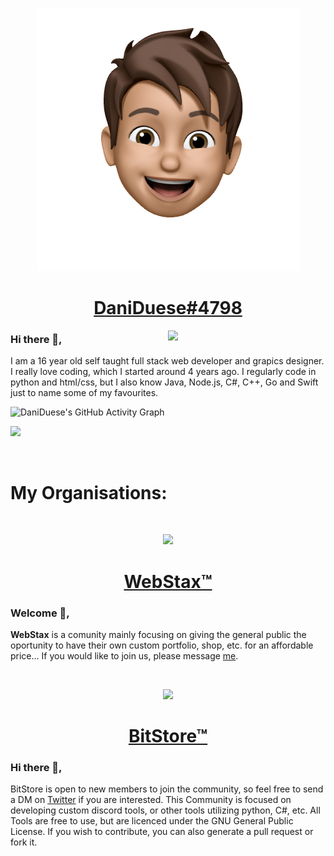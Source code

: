<p align="center">
  <img src="./me.png" />
</p>
<h1 align="center"><a href="https://discord.com/invite/webstax">DaniDuese#4798</a></h1>


<img width="50%" align="right" src="https://github-readme-stats.vercel.app/api?username=DaniEnsi&count_private=true&include_all_commits=true&show_icons=true&hide_border=true&bg_color=22272e&text_color=adbac7&title_color=adbac7&icon_color=656d78">
<!--

<img width="50%" height="1px" align="right" src="https://i.imgur.com/DkKayja.png">
<img width="50%" align="right" src="https://github-readme-stats.vercel.app/api/top-langs/?username=DaniEnsi&layout=compact&hide_border=true&bg_color=22272e&text_color=adbac7&title_color=adbac7&icon_color=656d78">
-->

### Hi there 👋,
I am a 16 year old self taught full stack web developer and grapics designer. I really love coding, which I started around 4 years ago. I regularly code in python and html/css, but I also know Java, Node.js, C#, C++, Go and Swift just to name some of my favourites.

![DaniDuese's GitHub Activity Graph](https://activity-graph.herokuapp.com/graph?username=DaniEnsi&hide_border=true&bg_color=22272e&color=adbac7&line=656d78&points=adbac7")

![](https://hit.yhype.me/github/profile?user_id=74594229)

<br>
<h1>My Organisations:</h1>
<br>

<p align="center">
  <img src="https://user-images.githubusercontent.com/74594229/188117653-dfff9804-9a81-40af-9de4-d73fa3c0edb1.gif" />
</p>
<h1 align="center"><a href="https://discord.com/invite/bitstore">WebStax™</a></h1>

### Welcome 👋,
**WebStax** is a comunity mainly focusing on giving the general public the oportunity to have their own custom portfolio, shop, etc. for an affordable price... If you would like to join us, please message <a href=https://github.com/DaniEnsi>me</a>.

<br>
<p align="center">
  <img src="https://user-images.githubusercontent.com/74594229/189716877-610a87ae-046c-480e-ab9a-a19de87a0399.gif" />
</p>
<h1 align="center"><a href="https://discord.com/invite/bitstore">BitStore™</a></h1>

### Hi there 👋,
BitStore is open to new members to join the community, so feel free to send a DM on <a href="https://twitter.com/dani_duese">Twitter</a> if you are interested. This Community is focused on developing custom discord tools, or other tools utilizing python, C#, etc. All Tools are free to use, but are licenced under the GNU General Public License. If you wish to contribute, you can also generate a pull request or fork it.  

